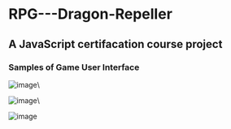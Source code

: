 # RPG---Dragon-Repeller

## A JavaScript certifacation course project

### Samples of Game User Interface
![image](https://github.com/Masud28-tech/RPG---Dragon-Repeller/assets/65458743/647ab387-e2f8-45dc-bc42-8f04635caff2)\

![image](https://github.com/Masud28-tech/RPG---Dragon-Repeller/assets/65458743/75242af4-7a69-4c86-9309-8e1848fa6b9e)\

![image](https://github.com/Masud28-tech/RPG---Dragon-Repeller/assets/65458743/03ef5804-1366-41c2-b61a-817f5edecb37)


